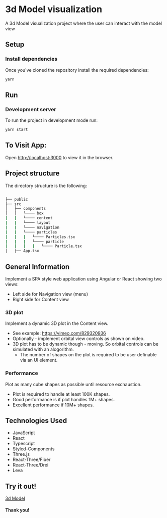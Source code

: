 # 3d Model visualization

A 3d Model visualization project where the user can interact with the model view

## Setup

### Install dependencies

Once you've cloned the repository install the required dependencies:

```sh
yarn 
```

## Run

### Development server

To run the project in development mode run:

```sh
yarn start
```


## To Visit App:

Open [http://localhost:3000](http://localhost:3000) to view it in the browser.


## Project structure

The directory structure is the following:

```sh

├── public
├── src
│   ├── components
│   │   └──── box
|   |   └──── content
|   |   └──── layout
|   |   └──── navigation
|   |   └──── particles
|   |   |   └──── Particles.tsx
|   |   |   └──── particle
|   |   |   |   └──── Particle.tsx
│   ├── App.tsx

```

## General Information

Implement a SPA style web application using Angular or React showing two views:

- Left side for Navigation view (menu)
- Right side for Content view

### 3D plot

Implement a dynamic 3D plot in the Content view.

- See example: https://vimeo.com/829320936
- Optionally - implement orbital view controls as shown on video.
- 3D plot has to be dynamic though - moving. So orbital controls can be simulated with an alogorithm.
  - The number of shapes on the plot is required to be user definable via an UI element.

### Performance

Plot as many cube shapes as possible until resource exchaustion.

- Plot is required to handle at least 100K shapes.
- Good performance is if plot handles 1M+ shapes.
- Excellent performance if 10M+ shapes.


## Technologies Used

- JavaScript
- React
- Typescript
- Styled-Components
- Three.js 
- React-Three/Fiber
- React-Three/Drei
- Leva

## Try it out!

<a href="https://3d-modeling.vercel.app/" target="_blank">3d Model</a>

#### Thank you!

###
